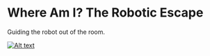 # Where Am I? The Robotic Escape

Guiding the robot out of the room.

[![Alt text](https://img.youtube.com/vi/1JwGtaMX0KA/0.jpg)](https://www.youtube.com/watch?v=1JwGtaMX0KA)